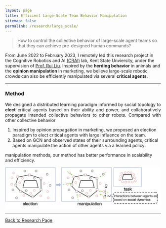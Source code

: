 ```yaml
---
layout: page
title: Efficient Large-Scale Team Behavior Manipulation
sitemap: false
permalink: /research/large_scale/
---
```

>How to control the collective behavior of large-scale agent teams so that they can achieve pre-designed human commands?

From June 2022 to February 2023, I remotely led this research project in the Cognitive Robotics and
AI [(CRAI)](https://ruiliurobotics.weebly.com/) lab, Kent State Unviersity, under the supervision
of [Prof. Rui Liu](https://www.kent.edu/cae/rui-liu-ph-d). Inspired by the **herding behavior**
in animals and the **opinion manipulation** in marketing, we believe large-scale robotic crowds can also be
efficiently manipulated via several **critical agents**.

---
### Method
<p align="justify">
We designed a distributed learning paradigm informed by social topology to <strong>elect</strong>
critical agents based on their ability and power, and collaboratively propagate
intended collective behaviors to other robots. Compared with other collective behavior
<ol>
    <li>Inspired by opinion propagation in marketing, we proposed an election paradigm to elect critical agents with large influence on the team.</li>
    <li>Based on GCN and observed states of their surrounding agents, critical agents manipulate the action of other agents via a learned policy.</li>
</ol>
manipulation methods, our method has better performance in scalability and efficiency.</p>


<img src="/research/large_scale/intuition.png" style="zoom:70%; display:block; margin:10px auto;" />

---
[Back to Research Page](/research/)
